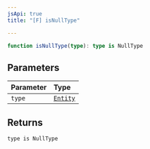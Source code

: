 ```yaml
---
jsApi: true
title: "[F] isNullType"

---
```

```ts
function isNullType(type): type is NullType
```

## Parameters

| Parameter | Type |
| :------ | :------ |
| `type` | [`Entity`](../type-aliases/Entity.md) |

## Returns

`type is NullType`

